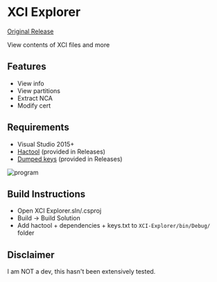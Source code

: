# XCI Explorer

[Original Release](https://www.maxconsole.com/threads/exclusive-xci-explorer-released-for-switch-game-cartridge-backups.47046/)

View contents of XCI files and more

## Features
* View info
* View partitions
* Extract NCA
* Modify cert

## Requirements
* Visual Studio 2015+
* [Hactool](https://github.com/SciresM/hactool/releases) (provided in Releases)
* [Dumped keys](https://gbatemp.net/threads/how-to-get-switch-keys-for-hactool-xci-decrypting.506978/) (provided in Releases)

![program](https://i.imgur.com/xt6VpN7.jpg)


## Build Instructions
* Open XCI Explorer.sln/.csproj
* Build -> Build Solution
* Add hactool + dependencies + keys.txt to `XCI-Explorer/bin/Debug/` folder

## Disclaimer
I am NOT a dev, this hasn't been extensively tested.
